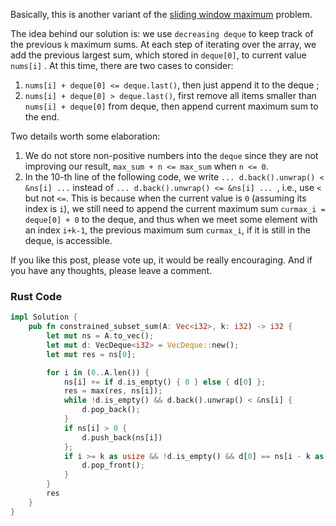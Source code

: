 
Basically, this is another variant of the [sliding window maximum](https://leetcode.com/problems/sliding-window-maximum/description/) problem. 

The idea behind our solution is: we use `decreasing deque` to keep track of the previous `k` maximum sums. At each step of iterating over the array, we add the previous largest sum, which stored in `deque[0]`,  to current value `nums[i]` . At this time, there are two cases to consider: 

1. `nums[i] + deque[0] <= deque.last()`, then just append it to the deque ; 
2. `nums[i] + deque[0] > deque.last()`, first remove all items smaller than `nums[i] + deque[0]` from deque, then append current maximum sum to the end. 

Two details worth some elaboration: 

1. We do not store non-positive numbers into the `deque` since they are not improving our result, `max_sum + n <= max_sum` when `n <= 0`. 
2. In the 10-th line of the following code, we write `... d.back().unwrap() < &ns[i] ...` instead of `... d.back().unwrap() <= &ns[i] ... `, i.e., use `<` but not `<=`. This is because when the current value is `0` (assuming its index is `i`), we still need to append the current maximum sum `curmax_i = deque[0] + 0` to the deque, and thus when we meet some element with an index `i+k-1`, the previous maximum sum `curmax_i`, if it is still in the deque, is accessible.

If you like this post, please vote up, it would be really encouraging. 
And if you have any thoughts, please leave a comment. 

### Rust Code 
```rust
impl Solution {
    pub fn constrained_subset_sum(A: Vec<i32>, k: i32) -> i32 {
        let mut ns = A.to_vec();
        let mut d: VecDeque<i32> = VecDeque::new();
        let mut res = ns[0];

        for i in (0..A.len()) {
            ns[i] += if d.is_empty() { 0 } else { d[0] };
            res = max(res, ns[i]);
            while !d.is_empty() && d.back().unwrap() < &ns[i] {
                d.pop_back();
            }
            if ns[i] > 0 {
                d.push_back(ns[i])
            };
            if i >= k as usize && !d.is_empty() && d[0] == ns[i - k as usize] {
                d.pop_front();
            }
        }
        res
    }
}
```